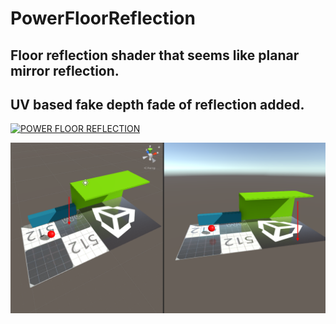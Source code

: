 # PowerFloorReflection
## Floor reflection shader that seems like planar mirror reflection.
## UV based fake depth fade of reflection added.


[![POWER FLOOR REFLECTION](https://i.imgur.com/8rtAlDM.png)](https://youtu.be/Gdx84XfGsh0 "POWER FLOOR REFLECTION")

![Alt text](/aaaa.png)
